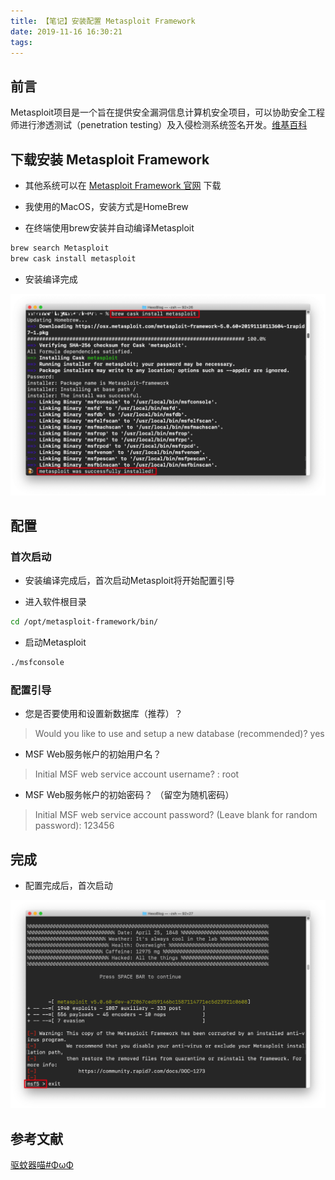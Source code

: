 ```yaml
---
title: 【笔记】安装配置 Metasploit Framework
date: 2019-11-16 16:30:21
tags:
---
```


## 前言

Metasploit项目是一个旨在提供安全漏洞信息计算机安全项目，可以协助安全工程师进行渗透测试（penetration testing）及入侵检测系统签名开发。[维基百科](https://wikipedia.hk.wjbk.site/zh-cn/Metasploit)

<!-- more -->

## 下载安装 Metasploit Framework

- 其他系统可以在 [Metasploit Framework 官网](https://www.metasploit.com) 下载

- 我使用的MacOS，安装方式是HomeBrew

- 在终端使用brew安装并自动编译Metasploit

``` bash
brew search Metasploit
brew cask install metasploit
```

- 安装编译完成

![01.png](/images/20191116163021/01.png)

## 配置

### 首次启动

- 安装编译完成后，首次启动Metasploit将开始配置引导

- 进入软件根目录

``` bash
cd /opt/metasploit-framework/bin/
```

- 启动Metasploit

``` bash
./msfconsole
```

### 配置引导

- 您是否要使用和设置新数据库（推荐）？

> Would you like to use and setup a new database (recommended)? yes

- MSF Web服务帐户的初始用户名？

> Initial MSF web service account username? : root

- MSF Web服务帐户的初始密码？ （留空为随机密码）

> Initial MSF web service account password? (Leave blank for random password): 123456

## 完成

- 配置完成后，首次启动

![02.png](/images/20191116163021/02.png)

## 参考文献

[驱蚊器喵#ΦωΦ](https://blog.meow.page/2019/04/07/metasploit-on-mac/)
